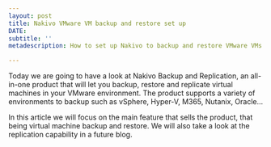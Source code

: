 ```yaml
---
layout: post
title: Nakivo VMware VM backup and restore set up
DATE: 
subtitle: ''
metadescription: How to set up Nakivo to backup and restore VMware VMs.

---
```

Today we are going to have a look at Nakivo Backup and Replication, an all-in-one product that will let you backup, restore and replicate virtual machines in your VMware environment. The product supports a variety of environments to backup such as vSphere, Hyper-V, M365, Nutanix, Oracle... 

In this article we will focus on the main feature that sells the product, that being virtual machine backup and restore. We will also take a look at the replication capability in a future blog.